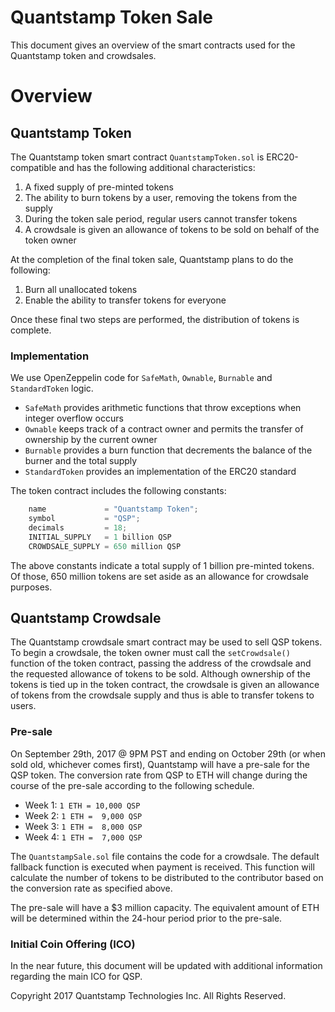 # Quantstamp Token Sale

This document gives an overview of the smart contracts used for the Quantstamp token and crowdsales.

# Overview

## Quantstamp Token

The Quantstamp token smart contract `QuantstampToken.sol` is ERC20-compatible and has the following additional characteristics:

1. A fixed supply of pre-minted tokens
2. The ability to burn tokens by a user, removing the tokens from the supply
3. During the token sale period, regular users cannot transfer tokens
4. A crowdsale is given an allowance of tokens to be sold on behalf of the token owner

At the completion of the final token sale, Quantstamp plans to do the following:

1. Burn all unallocated tokens
2. Enable the ability to transfer tokens for everyone

Once these final two steps are performed, the distribution of tokens is complete.

### Implementation

We use OpenZeppelin code for `SafeMath`, `Ownable`, `Burnable` and `StandardToken` logic.

* `SafeMath` provides arithmetic functions that throw exceptions when integer overflow occurs
* `Ownable` keeps track of a contract owner and permits the transfer of ownership by the current owner
* `Burnable` provides a burn function that decrements the balance of the burner and the total supply
* `StandardToken` provides an implementation of the ERC20 standard

The token contract includes the following constants:

```javascript
    name             = "Quantstamp Token";
    symbol           = "QSP";
    decimals         = 18;
    INITIAL_SUPPLY   = 1 billion QSP
    CROWDSALE_SUPPLY = 650 million QSP
```

The above constants indicate a total supply of 1 billion pre-minted tokens. Of those, 650 million tokens are set aside as an allowance for crowdsale purposes.

## Quantstamp Crowdsale

The Quantstamp crowdsale smart contract may be used to sell QSP tokens. To begin a crowdsale, the token owner must call the `setCrowdsale()` function of the token contract, passing the address of the crowdsale and the requested allowance of tokens to be sold. Although ownership of the tokens is tied up in the token contract, the crowdsale is given an allowance of tokens from the crowdsale supply and thus is able to transfer tokens to users.

### Pre-sale

On September 29th, 2017 @ 9PM PST and ending on October 29th (or when sold old, whichever comes first), Quantstamp will have a pre-sale for the QSP token. The conversion rate from QSP to ETH will change during the course of the pre-sale according to the following schedule.

* Week 1: `1 ETH = 10,000 QSP`
* Week 2: `1 ETH =  9,000 QSP`
* Week 3: `1 ETH =  8,000 QSP`
* Week 4: `1 ETH =  7,000 QSP`

The `QuantstampSale.sol` file contains the code for a crowdsale. The default fallback function is executed when payment is received. This function will calculate the number of tokens to be distributed to the contributor based on the conversion rate as specified above.

The pre-sale will have a $3 million capacity. The equivalent amount of ETH will be determined within the 24-hour period prior to the pre-sale.

### Initial Coin Offering (ICO)

In the near future, this document will be updated with additional information regarding the main ICO for QSP.

Copyright 2017 Quantstamp Technologies Inc. All Rights Reserved.
